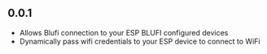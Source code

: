 ## 0.0.1

* Allows Blufi connection to your ESP BLUFI configured devices
* Dynamically pass wifi credentials to your ESP device to connect to WiFi
